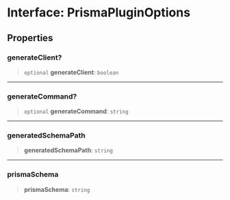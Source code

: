 # Interface: PrismaPluginOptions

## Properties

### generateClient?

> `optional` **generateClient**: `boolean`

***

### generateCommand?

> `optional` **generateCommand**: `string`

***

### generatedSchemaPath

> **generatedSchemaPath**: `string`

***

### prismaSchema

> **prismaSchema**: `string`

